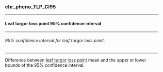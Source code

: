 ### chr_pheno_TLP_CI95



------
#### Leaf turgor loss point 95% confidence interval



------
###### 95% confidence interval for leaf turgor loss point.



------
Difference between [leaf turgor loss point](./chr_pheno_TLP.md) mean and the upper or lower bounds of the 95% confidence interval.